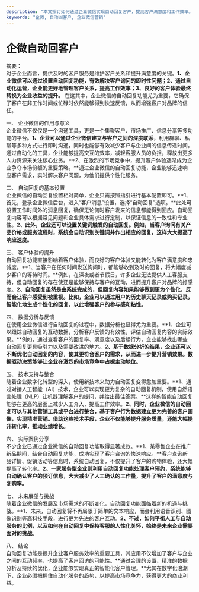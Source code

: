 ```yaml
---
description: "本文探讨如何通过企业微信实现自动回复客户，提高客户满意度和工作效率。"
keywords: "企微, 自动回客户, 企业微信营销"
---
```

# 企微自动回客户

摘要：  
对于企业而言，提供及时的客户服务是维护客户关系和提升满意度的关键。**1、企业微信可以通过设置自动回复功能，有效解决客户询问的即时性问题；2、通过自动化运营，企业能更好地管理客户关系，提高工作效率；3、良好的客户体验最终转换为企业收益的提升。** 在这其中，企业微信的自动回复功能尤为重要，它确保了客户在非工作时间或忙碌时依然能够得到快速反馈，从而增强客户对品牌的信任。

一、 企业微信的作用与意义  
企业微信不仅仅是一个沟通工具，更是一个集聚客户、市场推广、信息分享等多功能的平台。**1、企业可以通过企业微信建立与客户之间的深度联系**，利用群聊、私聊等多种方式进行即时沟通，同时也能够有效减少客户与企业间的信息传递时间。通过自动化的工具，企业能够提高交互的效率，减轻客服人员的负担，释放出更多人力资源来关注核心业务。**2、在激烈的市场竞争中，提升客户体验逐渐成为企业争夺市场份额的重要策略。**通过企业微信的自动回复功能，企业能够迅速响应客户需求，实时解决客户问题，为他们提供个性化服务。

二、 自动回复的基本设置  
企业微信的自动回复设置相对简单，企业只需按照指引进行基本配置即可。**1、首先，登录企业微信后台，进入“客户消息”设置，选择“自动回复”选项。**此处可设置工作时间外的消息回复，确保无论何时客户发来的信息都能得到回应。自动回复内容可以根据常见问题和企业具体需求进行定制，以保证信息的一致性和专业性。**2、此外，企业还可以设置关键词触发的自动回复。例如，当客户询问有关产品价格或服务流程时，系统会自动识别关键词并作出相应的回复，这样大大提高了响应速度。**

三、 客户体验的提升  
自动回复功能直接影响着客户体验，而良好的客户体验又能转化为客户满意度和忠诚度。**1、当客户在任何时间发送询问时，都能够收到及时的回复，将大幅度减少客户的等待时间。**例如，在深夜或者节假日，许多企业无法提供人工客服支持，但自动回复的存在使还是能够保持与客户的互动，进而提升客户对品牌的好感度。**2、自动回复虽然是由系统完成的，但回复内容如果能够做到更为个性化，反而会让客户感受到被重视。比如，企业可以通过用户的历史聊天记录或购买记录，智能化地生成个性化的回复，以此增强客户的参与感和粘性。**

四、 数据分析与反馈  
在使用企业微信进行自动回复的过程中，数据分析也显得尤为重要。**1、企业可以跟踪自动回复的互动数据，分析客户反馈的有效性，评估自动回复内容的实际效果。**例如，通过查看客户的回复率、满意度以及后续行为，企业能够找出哪些自动回复更具吸引力以及需要改进的地方。**2、基于数据分析的结果，企业还可以不断优化自动回复的内容，使其更符合客户的需求，从而进一步提升营销效果。数据驱动决策能够让企业在激烈的市场竞争中占据主动地位。**

五、 技术支持与整合  
随着企业数字化转型的深入，使用新技术来助力自动回复变得愈加重要。**1、通过对接人工智能（AI）技术，企业可以实现更为复杂的自动回复机制，使用自然语言处理（NLP）让机器理解客户的提问，并给出最佳答案。**这样的智能自动回复能够在更高的层面上减少人工介入，提高工作效率。**2、同时，企业微信的自动回复可以与其他营销工具或平台进行整合，基于客户行为数据建立更为完善的客户画像，实现精准营销。借助这些技术手段，企业不仅能够提升服务质量，还能大幅提升转化率，推动业绩增长。**

六、 实际案例分享  
不少企业已通过企业微信的自动回复功能取得显著成效。**1、某零售企业在推广新品期间，结合自动回复功能，成功实现了客户咨询的快速响应。**客户查询新品详情、促销活动等信息时，系统自动回复，不仅提升了客户的购物体验，还大幅提高了转化率。**2、一家服务型企业则利用自动回复功能处理客户预约，系统能够自动确认客户的预订信息，大大减少了人工确认的工作量，提升了客户的满意度与复购率。**

七、 未来展望与挑战  
随着企业微信的发展及市场需求的不断变化，自动回复功能面临着新的机遇与挑战。**1、未来，自动回复将不再局限于简单的文本响应，而会利用语音识别、图像识别等高科技手段，进行更为先进的客户互动。**2、不过，如何平衡人工与自动服务的比例，以及如何在自动回复中保持客服的人性化关怀，始终是未来企业需要面对的挑战。**

八、 结论  
自动回复功能是提升企业客户服务效率的重要工具，其应用不仅增加了客户与企业之间的互动频率，也提高了客户回访的可能性。**通过合理的设置、精准的数据分析及持续的优化，企业能够实现真正的智能化客户管理。**尤其在数字化浪潮下，企业必须把握住自动化服务的趋势，以提高市场竞争力，获得更大的商业利益。
